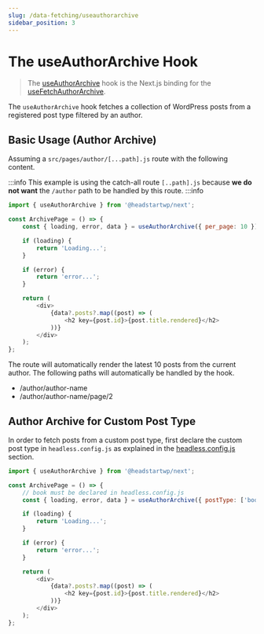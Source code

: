 ```yaml
---
slug: /data-fetching/useauthorarchive
sidebar_position: 3
---
```

# The useAuthorArchive Hook

> The [useAuthorArchive](/api/modules/headstartwp_next#useauthorarchive) hook is the Next.js binding for the [useFetchAuthorArchive](/api/namespaces/headstartwp_core.react#usefetchauthorarchive).

The `useAuthorArchive` hook fetches a collection of WordPress posts from a registered post type filtered by an author.

## Basic Usage (Author Archive)

Assuming a `src/pages/author/[...path].js` route with the following content.

:::info
This example is using the catch-all route `[..path].js` because **we do not want** the `/author` path to be handled by this route.
:::info

```js title="src/pages/author/[...path].js"
import { useAuthorArchive } from '@headstartwp/next';

const ArchivePage = () => {
	const { loading, error, data } = useAuthorArchive({ per_page: 10 });

	if (loading) {
		return 'Loading...';
	}

	if (error) {
		return 'error...';
	}

	return (
		<div>
            {data?.posts?.map((post) => (
                <h2 key={post.id}>{post.title.rendered}</h2>
            ))}
		</div>
	);
};
```

The route will automatically render the latest 10 posts from the current author. The following paths will automatically be handled by the hook.

- /author/author-name
- /author/author-name/page/2


## Author Archive for Custom Post Type

In order to fetch posts from a custom post type, first declare the custom post type in `headless.config.js` as explained in the [headless.config.js](/learn/getting-started/headless-config#custom-post-types) section. 
```js title="src/pages/author/[...path].js"
import { useAuthorArchive } from '@headstartwp/next';

const ArchivePage = () => {
    // book must be declared in headless.config.js
	const { loading, error, data } = useAuthorArchive({ postType: ['book'] });

	if (loading) {
		return 'Loading...';
	}

	if (error) {
		return 'error...';
	}

	return (
		<div>
            {data?.posts?.map((post) => (
                <h2 key={post.id}>{post.title.rendered}</h2>
            ))}
		</div>
	);
};
```